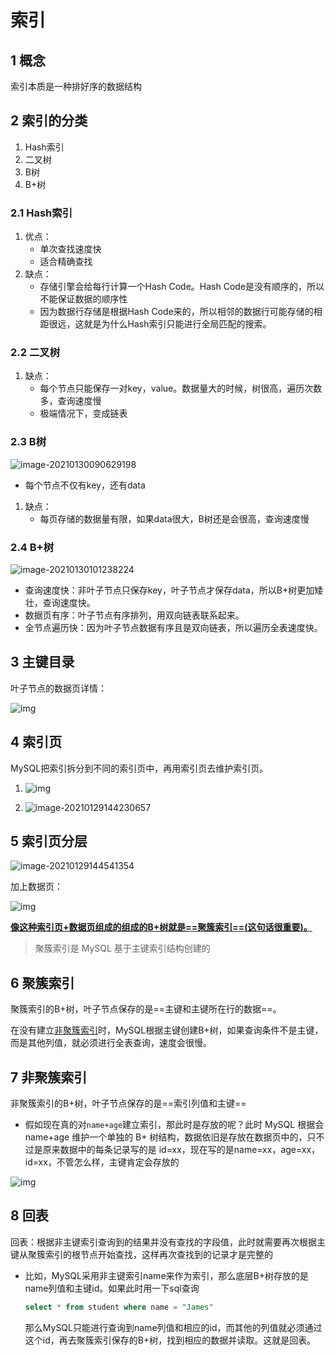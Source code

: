 # 索引

## 1 概念

索引本质是一种排好序的数据结构

## 2 索引的分类

1. Hash索引
2. 二叉树
3. B树
4. B+树

### 2.1 Hash索引

1. 优点：
   - 单次查找速度快
   - 适合精确查找
2. 缺点：
   - 存储引擎会给每行计算一个Hash Code。Hash Code是没有顺序的，所以不能保证数据的顺序性
   - 因为数据行存储是根据Hash Code来的，所以相邻的数据行可能存储的相距很远，这就是为什么Hash索引只能进行全局匹配的搜索。



### 2.2 二叉树

1. 缺点：
   - 每个节点只能保存一对key，value。数据量大的时候，树很高，遍历次数多，查询速度慢
   - 极端情况下，变成链表



### 2.3 B树

![image-20210130090629198](https://gitee.com/FinnSHI/PicBed/raw/master/imgs/202203141148267.webp)

- 每个节点不仅有key，还有data

  

1. 缺点：
   - 每页存储的数据量有限，如果data很大，B树还是会很高，查询速度慢



### 2.4 B+树

![image-20210130101238224](https://gitee.com/FinnSHI/PicBed/raw/master/imgs/202203141149141.webp)

- 查询速度快：非叶子节点只保存key，叶子节点才保存data，所以B+树更加矮壮，查询速度快。
- 数据页有序：叶子节点有序排列，用双向链表联系起来。
- 全节点遍历快：因为叶子节点数据有序且是双向链表，所以遍历全表速度快。





## 3 主键目录

叶子节点的数据页详情：

![img](https://gitee.com/FinnSHI/PicBed/raw/master/imgs/202203141332677.webp)





## 4 索引页

MySQL把索引拆分到不同的索引页中，再用索引页去维护索引页。

1. ![img](https://gitee.com/FinnSHI/PicBed/raw/master/imgs/202203141339882.webp)

2. ![image-20210129144230657](https://gitee.com/FinnSHI/PicBed/raw/master/imgs/202203141341224.webp)

 

## 5 索引页分层

![image-20210129144541354](https://gitee.com/FinnSHI/PicBed/raw/master/imgs/202203141342198.webp)



加上数据页：

![img](https://gitee.com/FinnSHI/PicBed/raw/master/imgs/202203141343664.webp)



<u>**像这种索引页+数据页组成的组成的B+树就是==聚簇索引==(这句话很重要)。**</u>

> 聚簇索引是 MySQL 基于主键索引结构创建的





## 6 聚簇索引

聚簇索引的B+树，叶子节点保存的是==主键和主键所在行的数据==。

在没有建立<u>非聚簇索引</u>时，MySQL根据主键创建B+树，如果查询条件不是主键，而是其他列值，就必须进行全表查询，速度会很慢。



## 7 非聚簇索引

非聚簇索引的B+树，叶子节点保存的是==索引列值和主键==

- 假如现在真的对`name+age`建立索引，那此时是存放的呢？此时 MySQL 根据会 name+age 维护一个单独的 B+ 树结构，数据依旧是存放在数据页中的，只不过是原来数据中的每条记录写的是 id=xx，现在写的是name=xx，age=xx，id=xx，不管怎么样，主键肯定会存放的

![img](https://gitee.com/FinnSHI/PicBed/raw/master/imgs/202203141357045.webp)



## 8 回表

回表：根据非主键索引查询到的结果并没有查找的字段值，此时就需要再次根据主键从聚簇索引的根节点开始查找，这样再次查找到的记录才是完整的

- 比如，MySQL采用非主键索引name来作为索引，那么底层B+树存放的是name列值和主键id。如果此时用一下sql查询

  ```sql
  select * from student where name = "James"
  ```

  那么MySQL只能进行查询到name列值和相应的id，而其他的列值就必须通过这个id，再去聚簇索引保存的B+树，找到相应的数据并读取。这就是回表。

